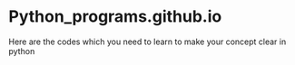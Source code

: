# Python_programs.github.io

Here are the codes which you need to learn to make your concept clear in python
